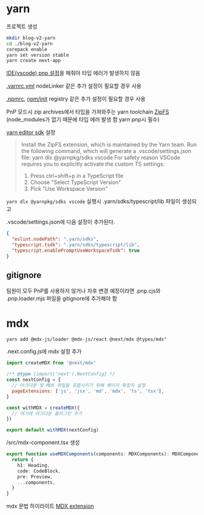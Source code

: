 # yarn

프로젝트 생성

```bash
mkdir blog-v2-yarn
cd ./blog-v2-yarn
corepack enable
yarn set version stable
yarn create next-app
```

[IDE(vscode) pnp 설정](https://yarnpkg.com/getting-started/editor-sdks#vscode)을 해줘야 타입 에러가 발생하지 않음

[.yarnrc.yml](https://yarnpkg.com/configuration/yarnrc) nodeLinker 같은 추가 설정이 필요할 경우 사용

[.npmrc](https://docs.npmjs.com/cli/v9/configuring-npm/npmrc), [npm/init](https://github.com/npm/ini) registry 같은 추가 설정이 필요할 경우 사용

PnP 모드시 zip archives에서 타입을 가져와주는 yarn toolchain [ZipFS](https://marketplace.visualstudio.com/items?itemName=arcanis.vscode-zipfs)  
(node_modules가 없기 때문에 타입 에러 발생 함 yarn pnp시 필수)

[yarn editor sdk](https://yarnpkg.com/getting-started/editor-sdks) 설정

> Install the ZipFS extension, which is maintained by the Yarn team.
> Run the following command, which will generate a .vscode/settings.json file:
> yarn dlx @yarnpkg/sdks vscode
> For safety reason VSCode requires you to explicitly activate the custom TS settings:
>
> 1. Press ctrl+shift+p in a TypeScript file
> 2. Choose "Select TypeScript Version"
> 3. Pick "Use Workspace Version"

`yarn dlx @yarnpkg/sdks vscode` 실행시 .yarn/sdks/typescript/lib 파일이 생성되고

.vscode/settings.json에 다음 설정이 추가된다.

```json
{
  "eslint.nodePath": ".yarn/sdks",
  "typescript.tsdk": ".yarn/sdks/typescript/lib",
  "typescript.enablePromptUseWorkspaceTsdk": true
}
```

## gitignore

팀원이 모두 PnP를 사용하지 않거나 차후 변경 예정이라면 .pnp.cjs와 .pnp.loader.mjs 파일을 gitignore에 추가해야 함

# mdx

`yarn add @mdx-js/loader @mdx-js/react @next/mdx @types/mdx"`

.next.config.js에 mdx 설정 추가

```js
import createMDX from '@next/mdx'

/** @type {import('next').NextConfig} */
const nextConfig = {
  // 마크다운 및 MDX 파일을 포함시키기 위해 페이지 확장자 설정
  pageExtensions: ['js', 'jsx', 'md', 'mdx', 'ts', 'tsx'],
}

const withMDX = createMDX({
  // 여기에 마크다운 플러그인 추가
})

export default withMDX(nextConfig)
```

/src/mdx-component.tsx 생성

```ts
export function useMDXComponents(components: MDXComponents): MDXComponents {
  return {
    h1: Heading,
    code: CodeBlock,
    pre: Preview,
    ...components,
  }
}
```

mdx 문법 하이라이트 [MDX extension](https://marketplace.visualstudio.com/items?itemName=unifiedjs.vscode-mdx)
